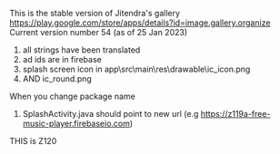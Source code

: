 This is the stable version of Jitendra's gallery
https://play.google.com/store/apps/details?id=image.gallery.organize
Current version number 54 (as of 25 Jan 2023)


1. all strings have been translated
2. ad ids are in firebase
3. splash screen icon in app\src\main\res\drawable\ic_icon.png
4. AND ic_round.png


When you change package name
1. SplashActivity.java should point to new url (e.g https://z119a-free-music-player.firebaseio.com)



THIS is Z120